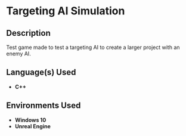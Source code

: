 <h1>Targeting AI Simulation</h1>

<h2>Description</h2>
Test game made to test a targeting AI to create a larger project with an enemy AI.
<br />


<h2>Language(s) Used</h2>

- <b>C++</b> 

<h2>Environments Used </h2>

- <b>Windows 10</b>
- <b>Unreal Engine</b>
